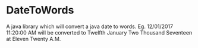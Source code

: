 # DateToWords
A java library which will convert a java date to words. Eg. 12/01/2017 11:20:00 AM will be converted to Twelfth January Two Thousand Seventeen at Eleven Twenty A.M.
